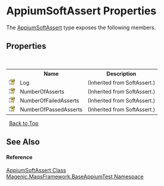 # AppiumSoftAssert Properties
 

The <a href="#/MAQS_4/Appium_AUTOGENERATED/AppiumSoftAssert_Class">AppiumSoftAssert</a> type exposes the following members.


## Properties
&nbsp;<table><tr><th></th><th>Name</th><th>Description</th></tr><tr><td>![Protected property](media/protproperty.gif "Protected property")</td><td>Log</td><td> (Inherited from SoftAssert.)</td></tr><tr><td>![Protected property](media/protproperty.gif "Protected property")</td><td>NumberOfAsserts</td><td> (Inherited from SoftAssert.)</td></tr><tr><td>![Protected property](media/protproperty.gif "Protected property")</td><td>NumberOfFailedAsserts</td><td> (Inherited from SoftAssert.)</td></tr><tr><td>![Protected property](media/protproperty.gif "Protected property")</td><td>NumberOfPassedAsserts</td><td> (Inherited from SoftAssert.)</td></tr></table>&nbsp;
<a href="#appiumsoftassert-properties">Back to Top</a>

## See Also


#### Reference
<a href="#/MAQS_4/Appium_AUTOGENERATED/AppiumSoftAssert_Class">AppiumSoftAssert Class</a><br /><a href="#/MAQS_4/Appium_AUTOGENERATED/Magenic-MaqsFramework-BaseAppiumTest_Namespace">Magenic.MaqsFramework.BaseAppiumTest Namespace</a><br />
